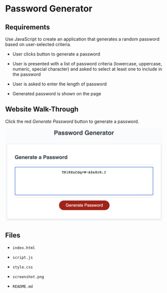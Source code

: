 # Password Generator

## Requirements

Use JavaScript to create an application that generates a random password based on user-selected criteria.

* User clicks button to generate a password

* User is presented with a list of password criteria (lowercase, uppercase, numeric, special character) and asked to select at least one to include in the password

* User is asked to enter the length of password

* Generated password is shown on the page


## Website Walk-Through

Click the red _Generate Password_ button to generate a password.

<img src="Assets/screenshot.png">


## Files

* `index.html`

* `script.js`

* `style.css`

* `screenshot.png`

* `README.md`
